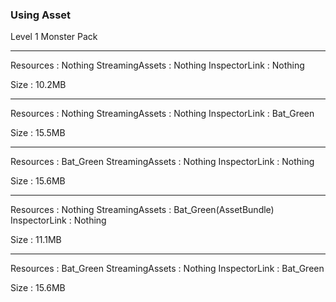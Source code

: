 ### Using Asset
Level 1 Monster Pack

---

Resources : Nothing
StreamingAssets : Nothing
InspectorLink : Nothing

Size : 10.2MB

---

Resources : Nothing
StreamingAssets : Nothing
InspectorLink : Bat_Green

Size : 15.5MB

---

Resources : Bat_Green
StreamingAssets : Nothing
InspectorLink : Nothing

Size : 15.6MB

---

Resources : Nothing
StreamingAssets : Bat_Green(AssetBundle)
InspectorLink : Nothing

Size : 11.1MB

---

Resources : Bat_Green
StreamingAssets : Nothing
InspectorLink : Bat_Green

Size : 15.6MB
